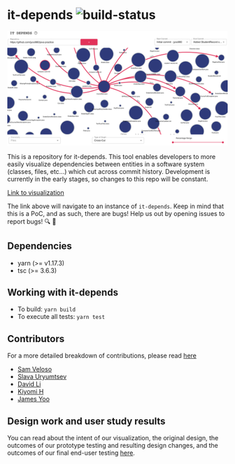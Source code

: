# it-depends ![build-status](https://gitlab.com/jamesyoo/it-depends/badges/master/build.svg)

![viz-screenshot](./media/it-depends-viz.png)

This is a repository for it-depends. This tool enables developers to more easily visualize dependencies between
entities in a software system (classes, files, etc...) which cut across commit history. Development is currently in the 
early stages, so changes to this repo will be constant.


[Link to visualization](https://daviidli.github.io/it-depends-vis/)

The link above will navigate to an instance of `it-depends`. Keep in mind that this is a PoC, and as such, there are bugs! Help us out by opening issues to report bugs! 🔍 🐛

## Dependencies
* yarn (>= v1.17.3)
* tsc (>= 3.6.3)

## Working with it-depends
* To build: `yarn build`
* To execute all tests: `yarn test`

## Contributors

For a more detailed breakdown of contributions, please read [here](./contributors.md)

* [Sam Veloso](https://github.com/scveloso)
* [Slava Uryumtsev](https://github.com/uslava77)
* [David Li](https://github.com/daviidli)
* [Kiyomi H](https://github.com/kiyomih)
* [James Yoo](https://github.com/jyoo980)

## Design work and user study results

You can read about the intent of our visualization, the original design, the outcomes of our prototype testing and resulting design changes, and the outcomes of our final end-user testing [here](./writeup.md). 
